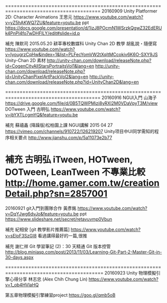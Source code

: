 




=======================================================================================
20160909 Unity Platformer 2D: Character Animations 王思元
https://www.youtube.com/watch?v=yZ5hAKWQ7ZU&feature=youtu.be
ppt 
https://docs.google.com/presentation/d/1izJ8POcmN1WSrzkQgwZ32EdERUk4PnPl4fo7wDHFlLY/edit#slide=id.p

補充 陳默司
2015.05.20 耕莘專校數媒科 Unity Chan 2D 教學 胡亂說・隨便寫
https://www.youtube.com/watch?v=IyougrzCqHw&index=1&list=PLFecYomVW2tXqItMCcokiv6K6O-SXY9JS
Unity-Chan 2D 素材 
http://unity-chan.com/download/releaseNote.php?id=CogenCityAllStarsPortraitsVol1&lang=en
http://unity-chan.com/download/releaseNote.php?id=UnityChanPixelArtPackVol2&lang=en
http://unity-chan.com/download/releaseNote.php?id=UnityChan2D&lang=en


=======================================================================================
20160916 NGUI入門 山海子
https://drive.google.com/file/d/0B5TQWPMizi8yRXl2M0VDaVpyT3M/view
DOTween 入門 古明弘
https://www.youtube.com/watch?v=jbYXTLcgmYQ&feature=youtu.be

補充 蘇禧鑫
(降躁版)松柏園上課 NGUI講解 2015 04 27
https://vimeo.com/channels/910722/126219207
Unity项目中UI同学需知的程序相关要点
http://www.jianshu.com/p/5a11073e2b77

補充 古明弘 
iTween, HOTween, DOTween, LeanTween 不專業比較
http://home.gamer.com.tw/creationDetail.php?sn=2857001
=======================================================================================
20160921 git入門到團隊合作 黃彥銘
https://www.youtube.com/watch?v=DqYJwg6dvJo&feature=youtu.be
ppt
https://www.slideshare.net/secret/retavuvmp0Vbun

補充 紀相安 
[git 教學影片推薦篇]
https://www.youtube.com/watch?v=sEloF3SzGI8
看過講得最好的一篇,很推

補充 謝仁祥 
Git 學習筆記 (2)：30 天精通 Git 版本控管
http://blog.miniasp.com/post/2013/11/03/Learning-Git-Part-2-Master-Git-in-30-days.aspx

========================================================================================
20160923 Unity 物理模擬引擎心得分享 林志忠 (Alex Chih Chung Lin)
https://www.youtube.com/watch?v=1_ob4HVlaHQ

第五章物理模擬引擎練習project
https://goo.gl/qmb5oB




